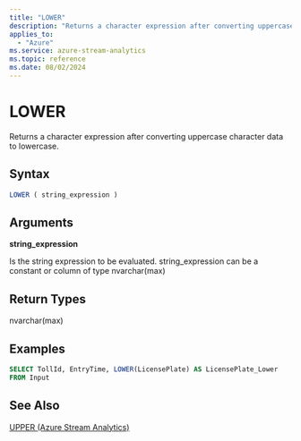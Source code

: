 ```yaml
---
title: "LOWER"
description: "Returns a character expression after converting uppercase character data to lowercase."
applies_to: 
  - "Azure"
ms.service: azure-stream-analytics
ms.topic: reference
ms.date: 08/02/2024
---
```

# LOWER
  Returns a character expression after converting uppercase character data to lowercase.  
  
 ## Syntax  
  
```SQL   
LOWER ( string_expression )  
```  
  
## Arguments  
 **string_expression**  
  
 Is the string expression to be evaluated. string_expression can be a constant or column of type nvarchar(max)  
  
## Return Types  
 nvarchar(max)  
  
## Examples  
  
```SQL  
SELECT TollId, EntryTime, LOWER(LicensePlate) AS LicensePlate_Lower  
FROM Input  
```  
  
## See Also  
 [UPPER &#40;Azure Stream Analytics&#41;](upper-azure-stream-analytics.md)  
  
  
